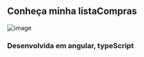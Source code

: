 ## Conheça minha listaCompras
![image](https://github.com/user-attachments/assets/33964f22-1c68-4dd8-a657-0619a0d45a09)

### Desenvolvida em angular, typeScript

